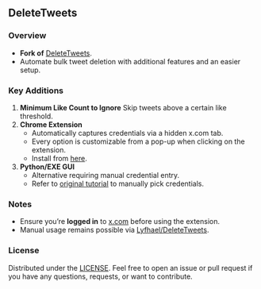 ## DeleteTweets

### Overview
- **Fork of** [DeleteTweets](https://github.com/Lyfhael/DeleteTweets).
- Automate bulk tweet deletion with additional features and an easier setup.

### Key Additions
1. **Minimum Like Count to Ignore**
   Skip tweets above a certain like threshold.
2. **Chrome Extension**
   - Automatically captures credentials via a hidden x.com tab.
   - Every option is customizable from a pop-up when clicking on the extension.
   - Install from [here]().
3. **Python/EXE GUI**
   - Alternative requiring manual credential entry.
   - Refer to [original tutorial](https://github.com/Lyfhael/DeleteTweets) to manually pick credentials.

### Notes
- Ensure you’re **logged in** to [x.com](https://x.com) before using the extension.
- Manual usage remains possible via [Lyfhael/DeleteTweets](https://github.com/Lyfhael/DeleteTweets).

### License
Distributed under the [LICENSE](LICENSE.md).
Feel free to open an issue or pull request if you have any questions, requests, or want to contribute.